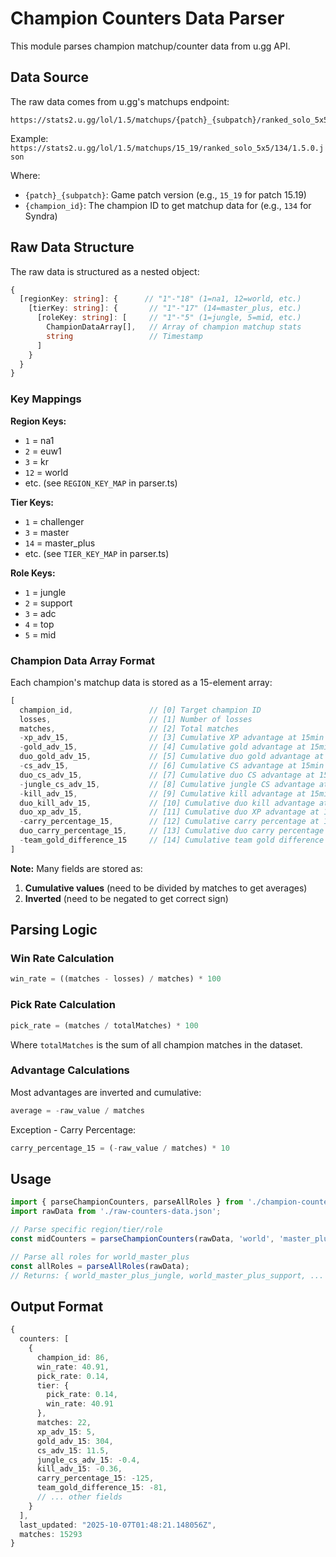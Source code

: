 # Champion Counters Data Parser

This module parses champion matchup/counter data from u.gg API.

## Data Source

The raw data comes from u.gg's matchups endpoint:
```
https://stats2.u.gg/lol/1.5/matchups/{patch}_{subpatch}/ranked_solo_5x5/{champion_id}/1.5.0.json
```

Example: `https://stats2.u.gg/lol/1.5/matchups/15_19/ranked_solo_5x5/134/1.5.0.json`

Where:
- `{patch}_{subpatch}`: Game patch version (e.g., `15_19` for patch 15.19)
- `{champion_id}`: The champion ID to get matchup data for (e.g., `134` for Syndra)

## Raw Data Structure

The raw data is structured as a nested object:
```typescript
{
  [regionKey: string]: {      // "1"-"18" (1=na1, 12=world, etc.)
    [tierKey: string]: {       // "1"-"17" (14=master_plus, etc.)
      [roleKey: string]: [     // "1"-"5" (1=jungle, 5=mid, etc.)
        ChampionDataArray[],   // Array of champion matchup stats
        string                 // Timestamp
      ]
    }
  }
}
```

### Key Mappings

**Region Keys:**
- `1` = na1
- `2` = euw1
- `3` = kr
- `12` = world
- etc. (see `REGION_KEY_MAP` in parser.ts)

**Tier Keys:**
- `1` = challenger
- `3` = master
- `14` = master_plus
- etc. (see `TIER_KEY_MAP` in parser.ts)

**Role Keys:**
- `1` = jungle
- `2` = support
- `3` = adc
- `4` = top
- `5` = mid

### Champion Data Array Format

Each champion's matchup data is stored as a 15-element array:

```typescript
[
  champion_id,                 // [0] Target champion ID
  losses,                      // [1] Number of losses
  matches,                     // [2] Total matches
  -xp_adv_15,                  // [3] Cumulative XP advantage at 15min (inverted)
  -gold_adv_15,                // [4] Cumulative gold advantage at 15min (inverted)
  duo_gold_adv_15,             // [5] Cumulative duo gold advantage at 15min
  -cs_adv_15,                  // [6] Cumulative CS advantage at 15min (inverted)
  duo_cs_adv_15,               // [7] Cumulative duo CS advantage at 15min
  -jungle_cs_adv_15,           // [8] Cumulative jungle CS advantage at 15min (inverted)
  -kill_adv_15,                // [9] Cumulative kill advantage at 15min (inverted)
  duo_kill_adv_15,             // [10] Cumulative duo kill advantage at 15min
  duo_xp_adv_15,               // [11] Cumulative duo XP advantage at 15min
  -carry_percentage_15,        // [12] Cumulative carry percentage at 15min (inverted)
  duo_carry_percentage_15,     // [13] Cumulative duo carry percentage at 15min
  -team_gold_difference_15     // [14] Cumulative team gold difference at 15min (inverted)
]
```

**Note:** Many fields are stored as:
1. **Cumulative values** (need to be divided by matches to get averages)
2. **Inverted** (need to be negated to get correct sign)

## Parsing Logic

### Win Rate Calculation
```typescript
win_rate = ((matches - losses) / matches) * 100
```

### Pick Rate Calculation
```typescript
pick_rate = (matches / totalMatches) * 100
```

Where `totalMatches` is the sum of all champion matches in the dataset.

### Advantage Calculations
Most advantages are inverted and cumulative:
```typescript
average = -raw_value / matches
```

Exception - Carry Percentage:
```typescript
carry_percentage_15 = (-raw_value / matches) * 10
```

## Usage

```typescript
import { parseChampionCounters, parseAllRoles } from './champion-counters';
import rawData from './raw-counters-data.json';

// Parse specific region/tier/role
const midCounters = parseChampionCounters(rawData, 'world', 'master_plus', 'mid');

// Parse all roles for world_master_plus
const allRoles = parseAllRoles(rawData);
// Returns: { world_master_plus_jungle, world_master_plus_support, ... }
```

## Output Format

```typescript
{
  counters: [
    {
      champion_id: 86,
      win_rate: 40.91,
      pick_rate: 0.14,
      tier: {
        pick_rate: 0.14,
        win_rate: 40.91
      },
      matches: 22,
      xp_adv_15: 5,
      gold_adv_15: 304,
      cs_adv_15: 11.5,
      jungle_cs_adv_15: -0.4,
      kill_adv_15: -0.36,
      carry_percentage_15: -125,
      team_gold_difference_15: -81,
      // ... other fields
    }
  ],
  last_updated: "2025-10-07T01:48:21.148056Z",
  matches: 15293
}
```

